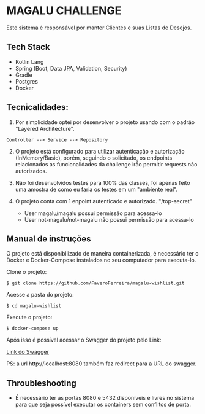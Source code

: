 # MAGALU CHALLENGE

Este sistema é responsável por manter Clientes e suas Listas de Desejos.

## Tech Stack

 - Kotlin Lang
 - Spring (Boot, Data JPA, Validation, Security)
 - Gradle
 - Postgres
 - Docker

## Tecnicalidades:

1. Por simplicidade optei por desenvolver o projeto usando com o padrão "Layered Architecture".

``
    Controller --> Service --> Repository
``

2. O projeto está configurado para utilizar autenticação e autorização (InMemory/Basic),
porém, seguindo o solicitado, os endpoints relacionados as funcionalidades da challenge
irã́o permitir requests não autorizados.

3. Não foi desenvolvidos testes para 100% das classes, foi apenas feito uma amostra de como eu faria os testes em um "ambiente real".

4. O projeto conta com 1 enpoint autenticado e autorizado. "/top-secret"
    - User magalu/magalu possui permissão para acessa-lo
    - User not-magalu/not-magalu não possui permissão para acessa-lo

## Manual de instruções

O projeto está disponibilizado de maneira containerizada, é necessário ter o 
Docker e Docker-Compose instalados no seu computador para executa-lo.

Clone o projeto:
```
$ git clone https://github.com/FaveroFerreira/magalu-wishlist.git
```

Acesse a pasta do projeto:
```
$ cd magalu-wishlist
```

Execute o projeto:
```
$ docker-compose up
```

Após isso é possível acessar o Swagger do projeto pelo Link:

[Link do Swagger](http://localhost:8080/swagger-ui.html)

PS: a url http://localhost:8080 também faz redirect para a URL do swagger.

## Throubleshooting

- É necessário ter as portas 8080 e 5432 disponíveis e livres no sistema para que seja possível
executar os containers sem conflitos de porta.

